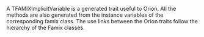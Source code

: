 A TFAMIXImplicitVariable is a generated trait useful to Orion. All the methods are also generated from the instance variables of the corresponding famix class. The use links between the Orion traits follow the hierarchy of the Famix classes. 